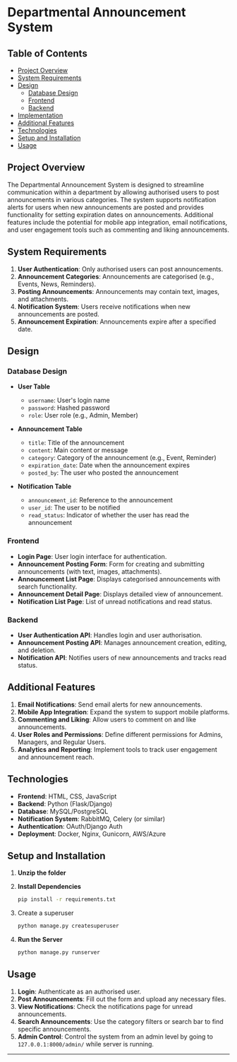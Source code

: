 # Departmental Announcement System

## Table of Contents
- [Project Overview](#project-overview)
- [System Requirements](#system-requirements)
- [Design](#design)
  - [Database Design](#database-design)
  - [Frontend](#frontend)
  - [Backend](#backend)
- [Implementation](#implementation)
- [Additional Features](#additional-features)
- [Technologies](#technologies)
- [Setup and Installation](#setup-and-installation)
- [Usage](#usage)

## Project Overview
The Departmental Announcement System is designed to streamline communication within a department by allowing authorised users to post announcements in various categories. The system supports notification alerts for users when new announcements are posted and provides functionality for setting expiration dates on announcements. Additional features include the potential for mobile app integration, email notifications, and user engagement tools such as commenting and liking announcements.

## System Requirements
1. **User Authentication**: Only authorised users can post announcements.
2. **Announcement Categories**: Announcements are categorised (e.g., Events, News, Reminders).
3. **Posting Announcements**: Announcements may contain text, images, and attachments.
4. **Notification System**: Users receive notifications when new announcements are posted.
5. **Announcement Expiration**: Announcements expire after a specified date.

## Design

### Database Design
- **User Table**
  - `username`: User's login name
  - `password`: Hashed password
  - `role`: User role (e.g., Admin, Member)

- **Announcement Table**
  - `title`: Title of the announcement
  - `content`: Main content or message
  - `category`: Category of the announcement (e.g., Event, Reminder)
  - `expiration_date`: Date when the announcement expires
  - `posted_by`: The user who posted the announcement

- **Notification Table**
  - `announcement_id`: Reference to the announcement
  - `user_id`: The user to be notified
  - `read_status`: Indicator of whether the user has read the announcement

### Frontend
- **Login Page**: User login interface for authentication.
- **Announcement Posting Form**: Form for creating and submitting announcements (with text, images, attachments).
- **Announcement List Page**: Displays categorised announcements with search functionality.
- **Announcement Detail Page**: Displays detailed view of announcement.
- **Notification List Page**: List of unread notifications and read status.

### Backend
- **User Authentication API**: Handles login and user authorisation.
- **Announcement Posting API**: Manages announcement creation, editing, and deletion.
- **Notification API**: Notifies users of new announcements and tracks read status.


## Additional Features
1. **Email Notifications**: Send email alerts for new announcements.
2. **Mobile App Integration**: Expand the system to support mobile platforms.
3. **Commenting and Liking**: Allow users to comment on and like announcements.
4. **User Roles and Permissions**: Define different permissions for Admins, Managers, and Regular Users.
5. **Analytics and Reporting**: Implement tools to track user engagement and announcement reach.

## Technologies
- **Frontend**: HTML, CSS, JavaScript
- **Backend**: Python (Flask/Django)
- **Database**: MySQL/PostgreSQL
- **Notification System**: RabbitMQ, Celery (or similar)
- **Authentication**: OAuth/Django Auth
- **Deployment**: Docker, Nginx, Gunicorn, AWS/Azure

## Setup and Installation

1. **Unzip the folder**

2. **Install Dependencies**
   ```bash
   pip install -r requirements.txt
   ```

3. Create a superuser
    ```bash
    python manage.py createsuperuser
    ```

4. **Run the Server**
   ```bash
   python manage.py runserver
   ```

## Usage
1. **Login**: Authenticate as an authorised user.
2. **Post Announcements**: Fill out the form and upload any necessary files.
3. **View Notifications**: Check the notifications page for unread announcements.
4. **Search Announcements**: Use the category filters or search bar to find specific announcements.
5. **Admin Control**: Control the system from an admin level by going to `127.0.0.1:8000/admin/` while server is running.
--- 
